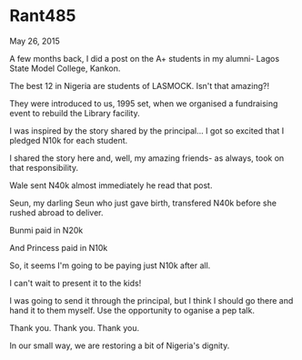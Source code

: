 # Rant485


May 26, 2015

A few months back, I did a post on the A+ students in my alumni- Lagos State Model College, Kankon.

The best 12 in Nigeria are students of LASMOCK. Isn't that amazing?!

They were introduced to us, 1995 set, when we organised a fundraising event to rebuild the Library facility. 

I was inspired by the story shared by the principal... I got so excited that I pledged N10k for each student.

I shared the story here and, well, my amazing friends- as always, took on that responsibility.

Wale sent N40k almost immediately he read that post. 

Seun, my darling Seun who just gave birth, transfered N40k  before she rushed abroad to deliver.

Bunmi paid in N20k

And Princess paid in N10k

So, it seems I'm going to be paying just N10k after all.

I can't wait to present it to the kids!

I was going to send it through the principal, but I think I should go there and hand it to them myself. Use the opportunity to oganise a pep talk.

Thank you. Thank you. Thank you.

In our small way, we are restoring a bit of Nigeria's dignity.